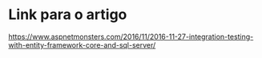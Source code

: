 ﻿# Link para o artigo
https://www.aspnetmonsters.com/2016/11/2016-11-27-integration-testing-with-entity-framework-core-and-sql-server/